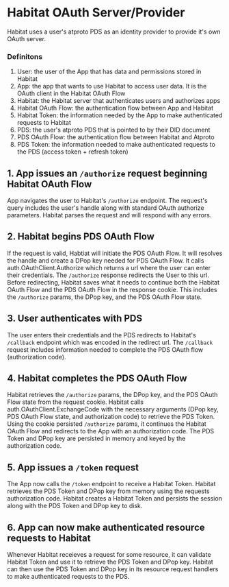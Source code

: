 # Habitat OAuth Server/Provider

Habitat uses a user's atproto PDS as an identity provider to provide it's own OAuth server. 

### Definitons
1. User: the user of the App that has data and permissions stored in Habitat 
1. App: the app that wants to use Habitat to access user data. It is the OAuth client in the Habitat OAuth Flow
1. Habitat: the Habitat server that authenticates users and authorizes apps 
1. Habitat OAuth Flow: the authentication flow between App and Habitat
1. Habitat Token: the information needed by the App to make authenticated requests to Habitat
1. PDS: the user's atproto PDS that is pointed to by their DID document
1. PDS OAuth Flow: the authentication flow between Habitat and Atproto
1. PDS Token: the information needed to make authenticated requests to the PDS (access token + refresh token)


## 1. App issues an `/authorize` request beginning Habitat OAuth Flow
App navigates the user to Habitat's `/authorize` endpoint.
The request's query includes the user's handle along with standard OAuth authorize parameters.
Habitat parses the request and will respond with any errors.

## 2. Habitat begins PDS OAuth Flow 
If the request is valid, Habtiat will initiate the PDS OAuth Flow.
It will resolves the handle and create a DPop key needed for PDS OAuth Flow.
It calls auth.OAuthClient.Authorize which returns a url where the user can enter their credentials.
The `/authorize` response redirects the User to this url. 
Before redirecting, Habitat saves what it needs to continue both the Habitat OAuth Flow and the PDS OAuth Flow in the response cookie.
This includes the `/authorize` params, the DPop key, and the PDS OAuth Flow state.

## 3. User authenticates with PDS 
The user enters their credentials and the PDS redirects to Habitat's `/callback` endpoint which was encoded in the redirect url. 
The `/callback` request includes information needed to complete the PDS OAuth flow (authorization code).

## 4. Habitat completes the PDS OAuth Flow
Habitat retrieves the `/authorize` params, the DPop key, and the PDS OAuth Flow state from the request cookie.
Habitat calls auth.OAuthClient.ExchangeCode with the necessary arguments (DPop key, PDS OAuth Flow state, and authorization code) to retrieve the PDS Token.
Using the cookie persisted `/authorize` params, it continues the Habitat OAuth Flow and redirects to the App with an authorization code.
The PDS Token and DPop key are persisted in memory and keyed by the authorization code.

## 5. App issues a `/token` request
The App now calls the `/token` endpoint to receive a Habitat Token.
Habitat retrieves the PDS Token and DPop key from memory using the requests authorization code.
Habitat creates a Habitat Token and persists the session along with the PDS Token and DPop key to disk.

## 6. App can now make authenticated resource requests to Habitat
Whenever Habitat receieves a request for some resource, it can validate Habitat Token and use it to retrieve the PDS Token and DPop key. 
Habitat can then use the PDS Token and DPop key in its resource request handlers to make authenticated requests to the PDS.
